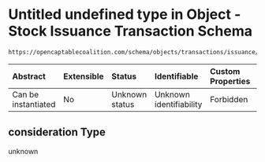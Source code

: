# Untitled undefined type in Object - Stock Issuance Transaction Schema

```txt
https://opencaptablecoalition.com/schema/objects/transactions/issuance/StockIssuance.schema.json#/properties/consideration
```



| Abstract            | Extensible | Status         | Identifiable            | Custom Properties | Additional Properties | Access Restrictions | Defined In                                                                                                                |
| :------------------ | :--------- | :------------- | :---------------------- | :---------------- | :-------------------- | :------------------ | :------------------------------------------------------------------------------------------------------------------------ |
| Can be instantiated | No         | Unknown status | Unknown identifiability | Forbidden         | Allowed               | none                | [StockIssuance.schema.json*](../../schema/objects/transactions/issuance/StockIssuance.schema.json "open original schema") |

## consideration Type

unknown
